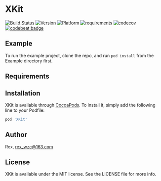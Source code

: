 # XKit

[![Build Status](https://travis-ci.org/Rex-121/XKit.svg?branch=master)](https://travis-ci.org/Rex-121/XKit)
[![Version](https://img.shields.io/cocoapods/v/XKit.svg?style=flat)](https://cocoapods.org/pods/XKit)
[![Platform](https://img.shields.io/badge/platform-iOS-red.svg)](https://github.com/Rex-121/XFoundation)
[![requirements](https://img.shields.io/badge/requirements-iOS%209.0%2B-blue.svg)](https://github.com/Rex-121/XFoundation)
[![codecov](https://codecov.io/gh/Rex-121/XKit/branch/master/graph/badge.svg)](https://codecov.io/gh/Rex-121/XKit)
[![codebeat badge](https://codebeat.co/badges/9362ed0f-77c6-41c1-90e7-b405fcb53640)](https://codebeat.co/projects/github-com-rex-121-xkit-master)

## Example

To run the example project, clone the repo, and run `pod install` from the Example directory first.

## Requirements

## Installation

XKit is available through [CocoaPods](https://cocoapods.org). To install
it, simply add the following line to your Podfile:

```ruby
pod 'XKit'
```

## Author

Rex, rex_wzc@163.com

## License

XKit is available under the MIT license. See the LICENSE file for more info.
